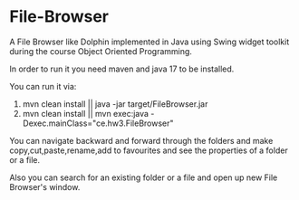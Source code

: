 # File-Browser
A File Browser like Dolphin implemented in Java using Swing widget toolkit
during the course Object Oriented Programming.

In order to run it you need maven and java 17 to be installed.

You can run it via:
 1) mvn clean install || java -jar target/FileBrowser.jar
 2) mvn clean install || mvn exec:java -Dexec.mainClass="ce.hw3.FileBrowser"


You can navigate backward and forward through the folders and make 
copy,cut,paste,rename,add to favourites and see the properties of a folder or a file.

Also you can search for an existing folder or a file and open up
new File Browser's window.
